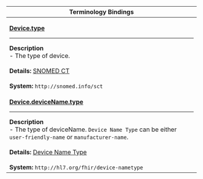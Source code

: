 |Terminology Bindings|
|---|
|<p>**[Device.type](https://www.hl7.org/fhir/device-definitions.html#Device.type)**<hr>**Description**<br>- The type of device.<br><br>**Details:** [SNOMED CT](https://www.hl7.org/fhir/valueset-device-type.html)<br><br>**System:** `http://snomed.info/sct`|
|<p>**[Device.deviceName.type](https://www.hl7.org/fhir/device-definitions.html#Device.deviceName.type)**<hr>**Description**<br>- The type of deviceName. <code>Device Name Type</code> can be either <code>user-friendly-name</code> or <code>manufacturer-name</code>.<br><br>**Details:** [Device Name Type](https://hl7.org/fhir/R4/valueset-device-nametype.html)<br><br>**System:** `http://hl7.org/fhir/device-nametype`|